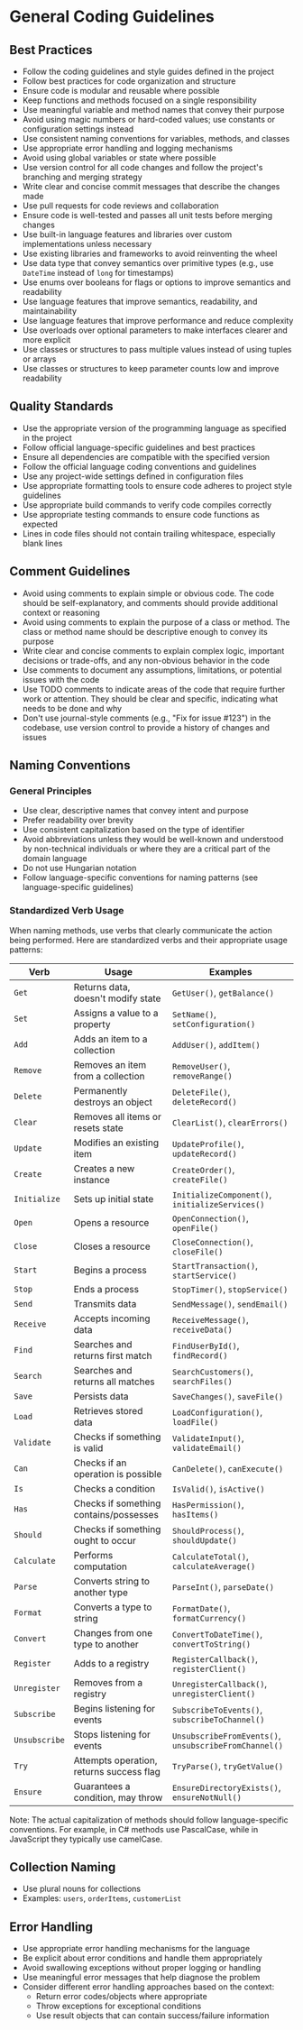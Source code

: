 # General Coding Guidelines

## Best Practices

- Follow the coding guidelines and style guides defined in the project
- Follow best practices for code organization and structure
- Ensure code is modular and reusable where possible
- Keep functions and methods focused on a single responsibility
- Use meaningful variable and method names that convey their purpose
- Avoid using magic numbers or hard-coded values; use constants or configuration settings instead
- Use consistent naming conventions for variables, methods, and classes
- Use appropriate error handling and logging mechanisms
- Avoid using global variables or state where possible
- Use version control for all code changes and follow the project's branching and merging strategy
- Write clear and concise commit messages that describe the changes made
- Use pull requests for code reviews and collaboration
- Ensure code is well-tested and passes all unit tests before merging changes
- Use built-in language features and libraries over custom implementations unless necessary
- Use existing libraries and frameworks to avoid reinventing the wheel
- Use data type that convey semantics over primitive types (e.g., use `DateTime` instead of `long` for timestamps)
- Use enums over booleans for flags or options to improve semantics and readability
- Use language features that improve semantics, readability, and maintainability
- Use language features that improve performance and reduce complexity
- Use overloads over optional parameters to make interfaces clearer and more explicit
- Use classes or structures to pass multiple values instead of using tuples or arrays
- Use classes or structures to keep parameter counts low and improve readability

## Quality Standards

- Use the appropriate version of the programming language as specified in the project
- Follow official language-specific guidelines and best practices
- Ensure all dependencies are compatible with the specified version
- Follow the official language coding conventions and guidelines
- Use any project-wide settings defined in configuration files
- Use appropriate formatting tools to ensure code adheres to project style guidelines
- Use appropriate build commands to verify code compiles correctly
- Use appropriate testing commands to ensure code functions as expected
- Lines in code files should not contain trailing whitespace, especially blank lines

## Comment Guidelines

- Avoid using comments to explain simple or obvious code. The code should be self-explanatory, and comments should provide additional context or reasoning
- Avoid using comments to explain the purpose of a class or method. The class or method name should be descriptive enough to convey its purpose
- Write clear and concise comments to explain complex logic, important decisions or trade-offs, and any non-obvious behavior in the code
- Use comments to document any assumptions, limitations, or potential issues with the code
- Use TODO comments to indicate areas of the code that require further work or attention. They should be clear and specific, indicating what needs to be done and why
- Don't use journal-style comments (e.g., "Fix for issue #123") in the codebase, use version control to provide a history of changes and issues

## Naming Conventions

### General Principles

- Use clear, descriptive names that convey intent and purpose
- Prefer readability over brevity
- Use consistent capitalization based on the type of identifier
- Avoid abbreviations unless they would be well-known and understood by non-technical individuals or where they are a critical part of the domain language
- Do not use Hungarian notation
- Follow language-specific conventions for naming patterns (see language-specific guidelines)

### Standardized Verb Usage

When naming methods, use verbs that clearly communicate the action being performed. Here are standardized verbs and their appropriate usage patterns:

| Verb | Usage | Examples |
|------|-------|----------|
| `Get` | Returns data, doesn't modify state | `GetUser()`, `getBalance()` |
| `Set` | Assigns a value to a property | `SetName()`, `setConfiguration()` |
| `Add` | Adds an item to a collection | `AddUser()`, `addItem()` |
| `Remove` | Removes an item from a collection | `RemoveUser()`, `removeRange()` |
| `Delete` | Permanently destroys an object | `DeleteFile()`, `deleteRecord()` |
| `Clear` | Removes all items or resets state | `ClearList()`, `clearErrors()` |
| `Update` | Modifies an existing item | `UpdateProfile()`, `updateRecord()` |
| `Create` | Creates a new instance | `CreateOrder()`, `createFile()` |
| `Initialize` | Sets up initial state | `InitializeComponent()`, `initializeServices()` |
| `Open` | Opens a resource | `OpenConnection()`, `openFile()` |
| `Close` | Closes a resource | `CloseConnection()`, `closeFile()` |
| `Start` | Begins a process | `StartTransaction()`, `startService()` |
| `Stop` | Ends a process | `StopTimer()`, `stopService()` |
| `Send` | Transmits data | `SendMessage()`, `sendEmail()` |
| `Receive` | Accepts incoming data | `ReceiveMessage()`, `receiveData()` |
| `Find` | Searches and returns first match | `FindUserById()`, `findRecord()` |
| `Search` | Searches and returns all matches | `SearchCustomers()`, `searchFiles()` |
| `Save` | Persists data | `SaveChanges()`, `saveFile()` |
| `Load` | Retrieves stored data | `LoadConfiguration()`, `loadFile()` |
| `Validate` | Checks if something is valid | `ValidateInput()`, `validateEmail()` |
| `Can` | Checks if an operation is possible | `CanDelete()`, `canExecute()` |
| `Is` | Checks a condition | `IsValid()`, `isActive()` |
| `Has` | Checks if something contains/possesses | `HasPermission()`, `hasItems()` |
| `Should` | Checks if something ought to occur | `ShouldProcess()`, `shouldUpdate()` |
| `Calculate` | Performs computation | `CalculateTotal()`, `calculateAverage()` |
| `Parse` | Converts string to another type | `ParseInt()`, `parseDate()` |
| `Format` | Converts a type to string | `FormatDate()`, `formatCurrency()` |
| `Convert` | Changes from one type to another | `ConvertToDateTime()`, `convertToString()` |
| `Register` | Adds to a registry | `RegisterCallback()`, `registerClient()` |
| `Unregister` | Removes from a registry | `UnregisterCallback()`, `unregisterClient()` |
| `Subscribe` | Begins listening for events | `SubscribeToEvents()`, `subscribeToChannel()` |
| `Unsubscribe` | Stops listening for events | `UnsubscribeFromEvents()`, `unsubscribeFromChannel()` |
| `Try` | Attempts operation, returns success flag | `TryParse()`, `tryGetValue()` |
| `Ensure` | Guarantees a condition, may throw | `EnsureDirectoryExists()`, `ensureNotNull()` |

Note: The actual capitalization of methods should follow language-specific conventions. For example, in C# methods use PascalCase, while in JavaScript they typically use camelCase.

## Collection Naming

- Use plural nouns for collections
- Examples: `users`, `orderItems`, `customerList`

## Error Handling

- Use appropriate error handling mechanisms for the language
- Be explicit about error conditions and handle them appropriately
- Avoid swallowing exceptions without proper logging or handling
- Use meaningful error messages that help diagnose the problem
- Consider different error handling approaches based on the context:
  - Return error codes/objects where appropriate
  - Throw exceptions for exceptional conditions
  - Use result objects that can contain success/failure information
